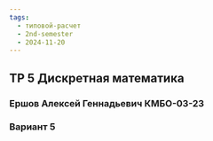 ```yaml
---
tags:
  - типовой-расчет
  - 2nd-semester
  - 2024-11-20
---
```


## ТР 5 Дискретная математика

### Ершов Алексей Геннадьевич КМБО-03-23

### Вариант 5

